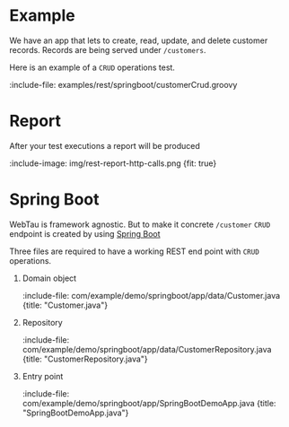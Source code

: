 # Example

We have an app that lets to create, read, update, and delete customer records. Records are being served under `/customers`.

Here is an example of a `CRUD` operations test.

:include-file: examples/rest/springboot/customerCrud.groovy

# Report

After your test executions a report will be produced

:include-image: img/rest-report-http-calls.png {fit: true}

# Spring Boot

WebTau is framework agnostic. But to make it concrete `/customer` `CRUD` endpoint
is created by using [Spring Boot](https://projects.spring.io/spring-boot/)

Three files are required to have a working REST end point with `CRUD` operations.

1. Domain object

    :include-file: com/example/demo/springboot/app/data/Customer.java {title: "Customer.java"}

2. Repository

    :include-file: com/example/demo/springboot/app/data/CustomerRepository.java {title: "CustomerRepository.java"}

3. Entry point

    :include-file: com/example/demo/springboot/app/SpringBootDemoApp.java {title: "SpringBootDemoApp.java"}
